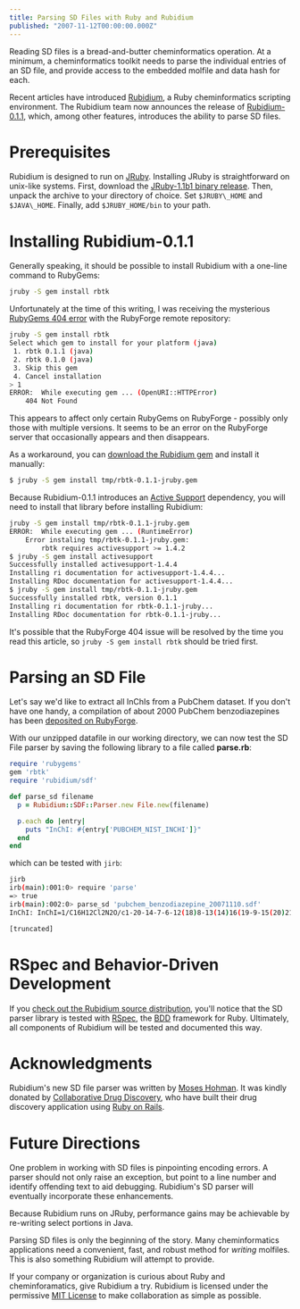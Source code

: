 ```yaml
---
title: Parsing SD Files with Ruby and Rubidium
published: "2007-11-12T00:00:00.000Z"
---
```


Reading SD files is a bread-and-butter cheminformatics operation. At a minimum, a cheminformatics toolkit needs to parse the individual entries of an SD file, and provide access to the embedded molfile and data hash for each.

Recent articles have introduced [Rubidium](http://rbtk.rubyforge.org), a Ruby cheminformatics scripting environment. The Rubidium team now announces the release of [Rubidium-0.1.1](http://rubyforge.org/frs/?group_id=4671), which, among other features, introduces the ability to parse SD files.

# Prerequisites

Rubidium is designed to run on [JRuby](http://jruby.codehaus.org/). Installing JRuby is straightforward on unix-like systems. First, download the [JRuby-1.1b1 binary release](http://dist.codehaus.org/jruby/jruby-bin-1.1b1.tar.gz). Then, unpack the archive to your directory of choice. Set `$JRUBY\_HOME` and `$JAVA\_HOME`. Finally, add `$JRUBY_HOME/bin` to your path.

# Installing Rubidium-0.1.1

Generally speaking, it should be possible to install Rubidium with a one-line command to RubyGems:

```bash
jruby -S gem install rbtk
```

Unfortunately at the time of this writing, I was receiving the mysterious [RubyGems 404 error](http://www.google.com/search?q=rubygems+%22ERROR:++While+executing+gem+...+OpenURI::HTTPError%22&hl=en&pwst=1&start=0&sa=N) with the RubyForge remote repository:

```bash
jruby -S gem install rbtk
Select which gem to install for your platform (java)
 1. rbtk 0.1.1 (java)
 2. rbtk 0.1.0 (java)
 3. Skip this gem
 4. Cancel installation
> 1
ERROR:  While executing gem ... (OpenURI::HTTPError)
    404 Not Found
```

This appears to affect only certain RubyGems on RubyForge - possibly only those with multiple versions. It seems to be an error on the RubyForge server that occasionally appears and then disappears.

As a workaround, you can [download the Rubidium gem](http://rubyforge.org/frs/download.php/27819/rbtk-0.1.1-jruby.gem) and install it manually:

```bash
$ jruby -S gem install tmp/rbtk-0.1.1-jruby.gem
```

Because Rubidium-0.1.1 introduces an [Active Support](http://rubyforge.org/projects/activesupport/) dependency, you will need to install that library before installing Rubidium:

```bash
jruby -S gem install tmp/rbtk-0.1.1-jruby.gem
ERROR:  While executing gem ... (RuntimeError)
    Error instaling tmp/rbtk-0.1.1-jruby.gem:
        rbtk requires activesupport >= 1.4.2
$ jruby -S gem install activesupport
Successfully installed activesupport-1.4.4
Installing ri documentation for activesupport-1.4.4...
Installing RDoc documentation for activesupport-1.4.4...
$ jruby -S gem install tmp/rbtk-0.1.1-jruby.gem
Successfully installed rbtk, version 0.1.1
Installing ri documentation for rbtk-0.1.1-jruby...
Installing RDoc documentation for rbtk-0.1.1-jruby...
```

It's possible that the RubyForge 404 issue will be resolved by the time you read this article, so `jruby -S gem install rbtk` should be tried first.

# Parsing an SD File

Let's say we'd like to extract all InChIs from a PubChem dataset. If you don't have one handy, a compilation of about 2000 PubChem benzodiazepines has been [deposited on RubyForge](http://rubyforge.org/frs/download.php/27768/pubchem_benzodiazepine_20071110.sdf.gz).

With our unzipped datafile in our working directory, we can now test the SD File parser by saving the following library to a file called **parse.rb**:

```ruby
require 'rubygems'
gem 'rbtk'
require 'rubidium/sdf'

def parse_sd filename
  p = Rubidium::SDF::Parser.new File.new(filename)

  p.each do |entry|
    puts "InChI: #{entry['PUBCHEM_NIST_INCHI']}"
  end
end
```

which can be tested with `jirb`:

```bash
jirb
irb(main):001:0> require 'parse'
=> true
irb(main):002:0> parse_sd 'pubchem_benzodiazepine_20071110.sdf'
InChI: InChI=1/C16H12Cl2N2O/c1-20-14-7-6-12(18)8-13(14)16(19-9-15(20)21)10-2-4-11(17)5-3-10/h2-8H,9H2,1H3

[truncated]
```

# RSpec and Behavior-Driven Development

If you [check out the Rubidium source distribution](http://rubyforge.org/frs/download.php/27820/rbtk-0.1.1.tar.gz), you'll notice that the SD parser library is tested with [RSpec](http://rspec.rubyforge.org/), the [BDD](http://en.wikipedia.org/wiki/Behavior_driven_development) framework for Ruby. Ultimately, all components of Rubidium will be tested and documented this way.

# Acknowledgments

Rubidium's new SD file parser was written by [Moses Hohman](http://www.moseshohman.com/). It was kindly donated by [Collaborative Drug Discovery](http://www.collaborativedrug.com/), who have built their drug discovery application using [Ruby on Rails](http://rubyonrails.com).

# Future Directions

One problem in working with SD files is pinpointing encoding errors. A parser should not only raise an exception, but point to a line number and identify offending text to aid debugging. Rubidium's SD parser will eventually incorporate these enhancements.

Because Rubidium runs on JRuby, performance gains may be achievable by re-writing select portions in Java.

Parsing SD files is only the beginning of the story. Many cheminformatics applications need a convenient, fast, and robust method for *writing* molfiles. This is also something Rubidium will attempt to provide.

If your company or organization is curious about Ruby and cheminforamatics, give Rubidium a try. Rubidium is licensed under the permissive [MIT License](http://www.opensource.org/licenses/mit-license.php) to make collaboration as simple as possible.